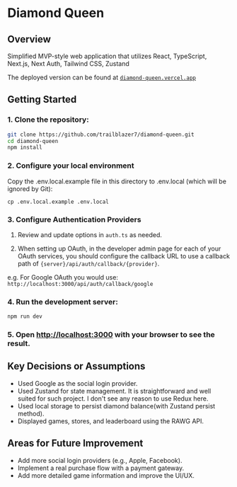 # Diamond Queen

## Overview

Simplified MVP-style web application that utilizes React, TypeScript, Next.js, Next Auth, Tailwind CSS, Zustand

The deployed version can be found at [`diamond-queen.vercel.app`](https://diamond-queen.vercel.app/)

## Getting Started

### 1. Clone the repository:

```bash
git clone https://github.com/trailblazer7/diamond-queen.git
cd diamond-queen
npm install
```

### 2. Configure your local environment

Copy the .env.local.example file in this directory to .env.local (which will be ignored by Git):

```
cp .env.local.example .env.local
```

### 3. Configure Authentication Providers

1. Review and update options in `auth.ts` as needed.

2. When setting up OAuth, in the developer admin page for each of your OAuth services, you should configure the callback URL to use a callback path of `{server}/api/auth/callback/{provider}`.

e.g. For Google OAuth you would use: `http://localhost:3000/api/auth/callback/google`

### 4. Run the development server:

```bash
npm run dev
```

### 5. Open [http://localhost:3000](http://localhost:3000) with your browser to see the result.

## Key Decisions or Assumptions

- Used Google as the social login provider.
- Used Zustand for state management. It is straightforward and well suited for such project. I don't see any reason to use Redux here.
- Used local storage to persist diamond balance(with Zustand persist method).
- Displayed games, stores, and leaderboard using the RAWG API.

## Areas for Future Improvement

- Add more social login providers (e.g., Apple, Facebook).
- Implement a real purchase flow with a payment gateway.
- Add more detailed game information and improve the UI/UX.
